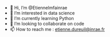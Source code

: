 - 👋 Hi, I’m @Etiennelmfainrae
- 👀 I’m interested in data science
- 🌱 I’m currently learning Python
- 💞️ I’m looking to collaborate on code
- 📫 How to reach me : etienne.dureuil@inrae.fr

<!---
Etiennelmfainrae/Etiennelmfainrae is a ✨ special ✨ repository because its `README.md` (this file) appears on your GitHub profile.
You can click the Preview link to take a look at your changes.
--->
